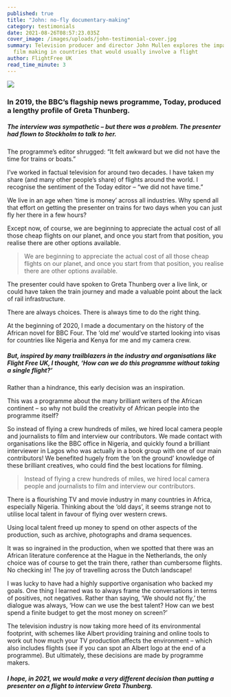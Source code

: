```yaml
---
published: true
title: "John: no-fly documentary-making"
category: testimonials
date: 2021-08-26T08:57:23.035Z
cover_image: /images/uploads/john-testimonial-cover.jpg
summary: Television producer and director John Mullen explores the impact of
  film making in countries that would usually involve a flight
author: FlightFree UK
read_time_minute: 3
---
```

![](/images/uploads/john-testimonial-body.jpg)

### In 2019, the BBC’s flagship news programme, Today, produced a lengthy profile of Greta Thunberg. 

##### The interview was sympathetic – but there was a problem. The presenter had flown to Stockholm to talk to her. 

The programme’s editor shrugged: “It felt awkward but we did not have the time for trains or boats.” 

I’ve worked in factual television for around two decades. I have taken my share (and many other people’s share) of flights around the world. I recognise the sentiment of the Today editor – “we did not have time.” 

We live in an age when ‘time is money’ across all industries. Why spend all that effort on getting the presenter on trains for two days when you can just fly her there in a few hours? 

Except now, of course, we are beginning to appreciate the actual cost of all those cheap flights on our planet, and once you start from that position, you realise there are other options available. 

> We are beginning to appreciate the actual cost of all those cheap flights on our planet, and once you start from that position, you realise there are other options available. 

The presenter could have spoken to Greta Thunberg over a live link, or could have taken the train journey and made a valuable point about the lack of rail infrastructure. 

There are always choices. There is always time to do the right thing. 

At the beginning of 2020, I made a documentary on the history of the African novel for BBC Four. The ‘old me’ would’ve started looking into visas for countries like Nigeria and Kenya for me and my camera crew.

##### But, inspired by many trailblazers in the industry and organisations like Flight Free UK, I thought, ‘How can we do this programme without taking a single flight?’

Rather than a hindrance, this early decision was an inspiration. 

This was a programme about the many brilliant writers of the African continent – so why not build the creativity of African people into the programme itself? 

So instead of flying a crew hundreds of miles, we hired local camera people and journalists to film and interview our contributors. We made contact with organisations like the BBC office in Nigeria, and quickly found a brilliant interviewer in Lagos who was actually in a book group with one of our main contributors! We benefited hugely from the ‘on the ground’ knowledge of these brilliant creatives, who could find the best locations for filming. 

> Instead of flying a crew hundreds of miles, we hired local camera people and journalists to film and interview our contributors.

There is a flourishing TV and movie industry in many countries in Africa, especially Nigeria. Thinking about the ‘old days’, it seems strange not to utilise local talent in favour of flying over western crews. 

Using local talent freed up money to spend on other aspects of the production, such as archive, photographs and drama sequences.  

It was so ingrained in the production, when we spotted that there was an African literature conference at the Hague in the Netherlands, the only choice was of course to get the train there, rather than cumbersome flights. No checking in! The joy of travelling across the Dutch landscape!

I was lucky to have had a highly supportive organisation who backed my goals. One thing I learned was to always frame the conversations in terms of positives, not negatives. Rather than saying, ‘We should not fly,’ the dialogue was always, ‘How can we use the best talent? How can we best spend a finite budget to get the most money on screen?’

The television industry is now taking more heed of its environmental footprint, with schemes like Albert providing training and online tools to work out how much your TV production affects the environment – which also includes flights (see if you can spot an Albert logo at the end of a programme). But ultimately, these decisions are made by programme makers. 

##### I hope, in 2021, we would make a very different decision than putting a presenter on a flight to interview Greta Thunberg.